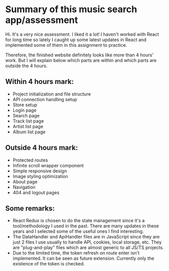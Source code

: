 # Summary of this music search app/assessment
Hi. It's a very nice assessment. I liked it a lot! I haven't worked with React for long time so lately I caught up some latest updates in React and implemented some of them in this assignment to practice.

Therefore, the finished website definitely looks like more than 4 hours' work. But I will explain below which parts are within and which parts are outside the 4 hours.
## Within 4 hours mark:
* Project initialization and file structure
* API connection handling setup
* Store setup
* Login page
* Search page
* Track list page
* Artist list page
* Album list page
## Outside 4 hours mark:
* Protected routes
* Infinite scroll wrapper component
* Simple responsive design
* Image styling optimization
* About page
* Navigation
* 404 and logout pages
## Some remarks:
* React Redux is chosen to do the state management since it's a tool/methodology I used in the past. There are many updates in these years and I selected some of the useful ones I find interesting.
* The DataHandler and ApiHandler files are in JavaScript since they are just 2 files I use usually to handle API, cookies, local storage, etc. They are "plug-and-play" files which are almost generic to all JS/TS projects.
* Due to the limited time, the token refresh on route enter isn't implemented. It can be seen as future extension. Currently only the existence of the token is checked.
